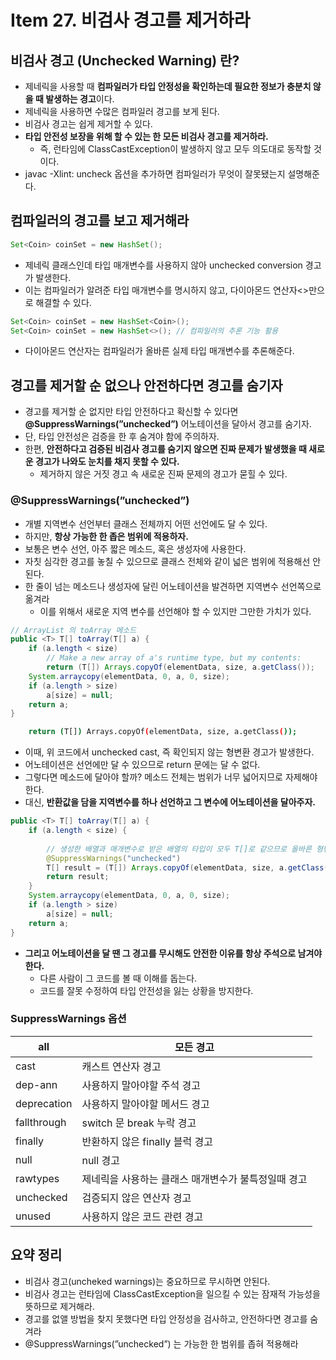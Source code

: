 # Item 27. 비검사 경고를 제거하라

## 비검사 경고 (Unchecked Warning) 란?

- 제네릭을 사용할 때 **컴파일러가 타입 안정성을 확인하는데 필요한 정보가 충분치 않을 때 발생하는 경고**이다.
- 제네릭을 사용하면 수많은 컴파일러 경고를 보게 된다.
- 비검사 경고는 쉽게 제거할 수 있다.
- **타입 안전성 보장을 위해 할 수 있는 한 모든 비검사 경고를 제거하라.**
    - 즉, 런타임에 ClassCastException이 발생하지 않고 모두 의도대로 동작할 것이다.
- javac -Xlint: uncheck 옵션을 추가하면 컴파일러가 무엇이 잘못됐는지 설명해준다.

## 컴파일러의 경고를 보고 제거해라

```java
Set<Coin> coinSet = new HashSet();
```

- 제네릭 클래스인데 타입 매개변수를 사용하지 않아 unchecked conversion 경고가 발생한다.
- 이는 컴파일러가 알려준 타입 매개변수를 명시하지 않고, 다이아몬드 연산자<>만으로 해결할 수 있다.

```java
Set<Coin> coinSet = new HashSet<Coin>();
Set<Coin> coinSet = new HashSet<>(); // 컴파일러의 추론 기능 활용
```

- 다이아몬드 연산자는 컴파일러가 올바른 실제 타입 매개변수를 추론해준다.

## 경고를 제거할 순 없으나 안전하다면 경고를 숨기자

- 경고를 제거할 순 없지만 타입 안전하다고 확신할 수 있다면 **@SuppressWarnings(”unchecked”)** 어노테이션을 달아서 경고를 숨기자.
- 단, 타입 안전성은 검증을 한 후 숨겨야 함에 주의하자.
- 한편, **안전하다고 검증된 비검사 경고를 숨기지 않으면 진짜 문제가 발생했을 때 새로운 경고가 나와도 눈치를 채지 못할 수 있다.**
    - 제거하지 않은 거짓 경고 속 새로운 진짜 문제의 경고가 묻힐 수 있다.

### **@SuppressWarnings(”unchecked”)**

- 개별 지역변수 선언부터 클래스 전체까지 어떤 선언에도 달 수 있다.
- 하지만, **항상 가능한 한 좁은 범위에 적용하자.**
- 보통은 변수 선언, 아주 짧은 메소드, 혹은 생성자에 사용한다.
- 자칫 심각한 경고를 놓칠 수 있으므로 클래스 전체와 같이 넓은 범위에 적용해선 안된다.
- 한 줄이 넘는 메소드나 생성자에 달린 어노테이션을 발견하면 지역변수 선언쪽으로 옮겨라
    - 이를 위해서 새로운 지역 변수를 선언해야 할 수 있지만 그만한 가치가 있다.
    
```java
// ArrayList 의 toArray 메소드
public <T> T[] toArray(T[] a) {
    if (a.length < size)
        // Make a new array of a's runtime type, but my contents:
        return (T[]) Arrays.copyOf(elementData, size, a.getClass());
    System.arraycopy(elementData, 0, a, 0, size);
    if (a.length > size)
        a[size] = null;
    return a;
}
```
    
```bash
    return (T[]) Arrays.copyOf(elementData, size, a.getClass());
```
    
- 이때, 위 코드에서 unchecked cast, 즉 확인되지 않는 형변환 경고가 발생한다.
- 어노테이션은 선언에만 달 수 있으므로 return 문에는 달 수 없다.
- 그렇다면 메소드에 달아야 할까? 메소드 전체는 범위가 너무 넓어지므로 자제해야 한다.
- 대신, **반환값을 담을 지역변수를 하나 선언하고 그 변수에 어노테이션을 달아주자.**
    
```java
public <T> T[] toArray(T[] a) {
    if (a.length < size) {
        
        // 생성한 배열과 매개변수로 받은 배열의 타입이 모두 T[]로 같으므로 올바른 형변환이다.
        @SuppressWarnings("unchecked")
        T[] result = (T[]) Arrays.copyOf(elementData, size, a.getClass());
        return result;
    }
    System.arraycopy(elementData, 0, a, 0, size);
    if (a.length > size)
        a[size] = null;
    return a;
}
```
    
- **그리고 어노테이션을 달 땐 그 경고를 무시해도 안전한 이유를 항상 주석으로 남겨야 한다.**
    - 다른 사람이 그 코드를 볼 때 이해를 돕는다.
    - 코드를 잘못 수정하여 타입 안전성을 잃는 상황을 방지한다.
    

### **SuppressWarnings 옵션**

| all | 모든 경고 |
| --- | --- |
| cast | 캐스트 연산자 경고 |
| dep-ann | 사용하지 말아야할 주석 경고 |
| deprecation | 사용하지 말아야할 메서드 경고 |
| fallthrough | switch 문 break 누락 경고 |
| finally | 반환하지 않은 finally 블럭 경고 |
| null | null 경고 |
| rawtypes | 제네릭을 사용하는 클래스 매개변수가 불특정일때 경고 |
| unchecked | 검증되지 않은 연산자 경고 |
| unused | 사용하지 않은 코드 관련 경고 |

## 요약 정리

- 비검사 경고(uncheked warnings)는 중요하므로 무시하면 안된다.
- 비검사 경고는 런타임에 ClassCastException을 일으킬 수 있는 잠재적 가능성을 뜻하므로 제거해라.
- 경고를 없앨 방법을 찾지 못했다면 타입 안정성을 검사하고, 안전하다면 경고를 숨겨라
- @SuppressWarnings(”unchecked”) 는 가능한 한 범위를 좁혀 적용해라